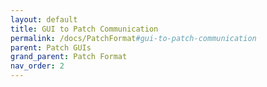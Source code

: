 ```yaml
---
layout: default
title: GUI to Patch Communication
permalink: /docs/PatchFormat#gui-to-patch-communication
parent: Patch GUIs
grand_parent: Patch Format
nav_order: 2
---
```

